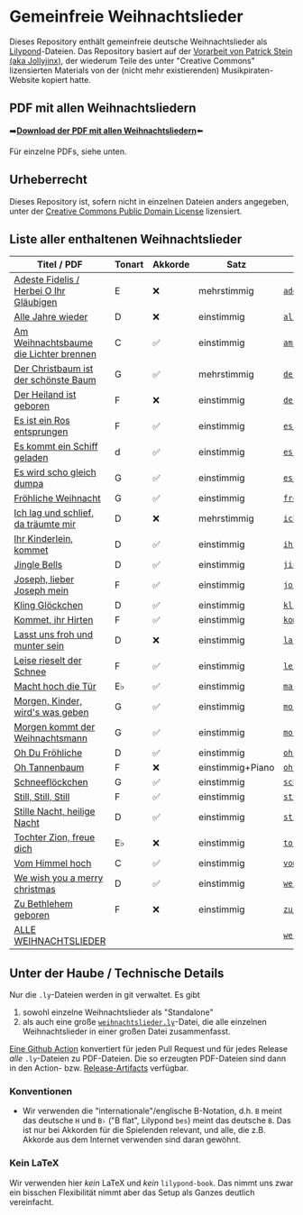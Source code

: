 # Gemeinfreie Weihnachtslieder

Dieses Repository enthält gemeinfreie deutsche Weihnachtslieder als [Lilypond](https://lilypond.org/)-Dateien.
Das Repository basiert auf der [Vorarbeit von Patrick Stein (aka Jollyjinx)](https://github.com/jollyjinx/kinder-wollen-singen),
der wiederum Teile des unter "Creative Commons" lizensierten Materials von der (nicht mehr existierenden) Musikpiraten-Website kopiert hatte.

## PDF mit allen Weihnachtsliedern
➡️[**Download der PDF mit allen Weihnachtsliedern**](https://github.com/ranacrocando/kinder-wollen-singen/releases/latest/download/weihnachtslieder.pdf)⬅️

Für einzelne PDFs, siehe unten.

## Urheberrecht
Dieses Repository ist, sofern nicht in einzelnen Dateien anders angegeben, unter der [Creative Commons Public Domain License](LICENSE) lizensiert.

## Liste aller enthaltenen Weihnachtslieder

| Titel / PDF                                                                                                                                                        | Tonart | Akkorde | Satz             | Lilypond-Datei                                                                                                  |
|--------------------------------------------------------------------------------------------------------------------------------------------------------------------|--------|---------|------------------|-----------------------------------------------------------------------------------------------------------------|
| [Adeste Fidelis / Herbei O Ihr Gläubigen](https://github.com/ranacrocando/kinder-wollen-singen/releases/latest/download/adeste_fidelis.pdf)                        | E      | ❌       | mehrstimmig      | [`adeste_fidelis.ly`](books/weihnachtslieder/adeste_fidelis.ly)                                                 |
| [Alle Jahre wieder](https://github.com/ranacrocando/kinder-wollen-singen/releases/latest/download/alle_jahre_wieder.pdf)                                           | D      | ❌       | einstimmig       | [`alle_jahre_wieder.ly`](books/weihnachtslieder/alle_jahre_wieder.ly)                                           |
| [Am Weihnachtsbaume die Lichter brennen](https://github.com/ranacrocando/kinder-wollen-singen/releases/latest/download/am_weihnachtsbaume_die_lichter_brennen.pdf) | C      | ✅       | einstimmig       | [`am_weihnachtsbaume_die_lichter_brennen.ly`](books/weihnachtslieder/am_weihnachtsbaume_die_lichter_brennen.ly) |
| [Der Christbaum ist der schönste Baum](https://github.com/ranacrocando/kinder-wollen-singen/releases/latest/download/der_christbaum_ist_der_schoenste_baum.pdf)    | G      | ✅       | mehrstimmig      | [`der_christbaum_ist_der_schoenste_baum.ly`](books/weihnachtslieder/der_christbaum_ist_der_schoenste_baum.ly)   |
| [Der Heiland ist geboren](https://github.com/ranacrocando/kinder-wollen-singen/releases/latest/download/der_heiland_ist_geboren.pdf)                               | F      | ❌       | einstimmig       | [`der_heiland_ist_geboren.ly`](books/weihnachtslieder/der_heiland_ist_geboren.ly)                               |
| [Es ist ein Ros entsprungen](https://github.com/ranacrocando/kinder-wollen-singen/releases/latest/download/es_ist_ein_ros_entsprungen-einstimmig.pdf)              | F      | ✅       | einstimmig       | [`es_ist_ein_ros_entsprungen-einstimmig.ly`](books/weihnachtslieder/es_ist_ein_ros_entsprungen-einstimmig.ly)   |
| [Es kommt ein Schiff geladen](https://github.com/ranacrocando/kinder-wollen-singen/releases/latest/download/es_kommt_ein_schiff_geladen.pdf)                       | d      | ✅       | einstimmig       | [`es_kommt_ein_schiff_geladen.ly`](books/weihnachtslieder/es_kommt_ein_schiff_geladen.ly)                       |
| [Es wird scho gleich dumpa](https://github.com/ranacrocando/kinder-wollen-singen/releases/latest/download/es_wird_scho_gleich_dumpa.pdf)                           | G      | ✅       | einstimmig       | [`es_wird_scho_gleich_dumpa.ly`](books/weihnachtslieder/es_wird_scho_gleich_dumpa.ly)                           |
| [Fröhliche Weihnacht](https://github.com/ranacrocando/kinder-wollen-singen/releases/latest/download/froehliche_weihnacht.pdf)                                      | G      | ✅       | einstimmig       | [`froehliche_weihnacht.ly`](books/weihnachtslieder/froehliche_weihnacht.ly)                                     |
| [Ich lag und schlief, da träumte mir](https://github.com/ranacrocando/kinder-wollen-singen/releases/latest/download/ich_lag_und_schlief_da_traeumte_mir.pdf)       | D      | ❌       | mehrstimmig      | [`ich_lag_und_schlief_da_traeumte_mir.ly`](books/weihnachtslieder/ich_lag_und_schlief_da_traeumte_mir.ly)       |
| [Ihr Kinderlein, kommet](https://github.com/ranacrocando/kinder-wollen-singen/releases/latest/download/ihr_kinderlein_kommet.pdf)                                  | D      | ✅       | einstimmig       | [`ihr_kinderlein_kommet.ly`](books/weihnachtslieder/ihr_kinderlein_kommet.ly)                                   |
| [Jingle Bells](https://github.com/ranacrocando/kinder-wollen-singen/releases/latest/download/jingle_bells.pdf)                                                     | D      | ✅       | einstimmig       | [`jingle_bells.ly`](books/weihnachtslieder/jingle_bells.ly)                                                     |
| [Joseph, lieber Joseph mein](https://github.com/ranacrocando/kinder-wollen-singen/releases/latest/download/joseph_lieber_joseph_mein.pdf)                          | F      | ✅       | einstimmig       | [`joseph_lieber_joseph_mein.ly`](books/weihnachtslieder/joseph_lieber_joseph_mein.ly)                           |
| [Kling Glöckchen](https://github.com/ranacrocando/kinder-wollen-singen/releases/latest/download/kling_gloeckchen.pdf)                                              | D      | ✅       | einstimmig       | [`kling_gloeckchen.ly`](books/weihnachtslieder/kling_gloeckchen.ly)                                             |
| [Kommet, ihr Hirten](https://github.com/ranacrocando/kinder-wollen-singen/releases/latest/download/kommet_ihr_hirten.pdf)                                          | F      | ✅       | einstimmig       | [`kommet_ihr_hirten.ly`](books/weihnachtslieder/kommet_ihr_hirten.ly)                                           |
| [Lasst uns froh und munter sein](https://github.com/ranacrocando/kinder-wollen-singen/releases/latest/download/lasst_uns_froh_und_munter_sein.pdf)                 | D      | ❌       | einstimmig       | [`lasst_uns_froh_und_munter_sein.ly`](books/weihnachtslieder/lasst_uns_froh_und_munter_sein.ly)                 |
| [Leise rieselt der Schnee](https://github.com/ranacrocando/kinder-wollen-singen/releases/latest/download/leise_rieselt_der_schnee.pdf)                             | F      | ✅       | einstimmig       | [`leise_rieselt_der_schnee.ly`](books/weihnachtslieder/leise_rieselt_der_schnee.ly)                             |
| [Macht hoch die Tür](https://github.com/ranacrocando/kinder-wollen-singen/releases/latest/download/macht_hoch_die_tuer.pdf)                                        | E♭     | ✅       | einstimmig       | [`macht_hoch_die_tuer.ly`](books/weihnachtslieder/macht_hoch_die_tuer.ly)                                       |
| [Morgen, Kinder, wird's was geben](https://github.com/ranacrocando/kinder-wollen-singen/releases/latest/download/morgen_kinder_wirds_was_geben.pdf)                | G      | ✅       | einstimmig       | [`morgen_kinder_wirds_was_geben.ly`](books/weihnachtslieder/morgen_kinder_wirds_was_geben.ly)                   |
| [Morgen kommt der Weihnachtsmann](https://github.com/ranacrocando/kinder-wollen-singen/releases/latest/download/morgen_kommt_der_weihnachtsmann.pdf)               | G      | ✅       | einstimmig       | [`morgen_kommt_der_weihnachtsmann.ly`](books/weihnachtslieder/morgen_kommt_der_weihnachtsmann.ly)               |
| [Oh Du Fröhliche](https://github.com/ranacrocando/kinder-wollen-singen/releases/latest/download/oh_du_froehliche.pdf)                                              | D      | ✅       | einstimmig       | [`oh_du_froehliche.ly`](books/weihnachtslieder/oh_du_froehliche.ly)                                             |
| [Oh Tannenbaum](https://github.com/ranacrocando/kinder-wollen-singen/releases/latest/download/oh_tannenbaum.pdf)                                                   | F      | ❌       | einstimmig+Piano | [`oh_tannenbaum.ly`](books/weihnachtslieder/oh_tannenbaum.ly)                                                   |
| [Schneeflöckchen](https://github.com/ranacrocando/kinder-wollen-singen/releases/latest/download/schneefloeckchen.pdf)                                              | G      | ✅       | einstimmig       | [`schneefloeckchen.ly`](books/weihnachtslieder/schneefloeckchen.ly)                                             |
| [Still, Still, Still](https://github.com/ranacrocando/kinder-wollen-singen/releases/latest/download/still_still_still.pdf)                                         | F      | ✅       | einstimmig       | [`still_still_still.ly`](books/weihnachtslieder/still_still_still.ly)                                           |
| [Stille Nacht, heilige Nacht](https://github.com/ranacrocando/kinder-wollen-singen/releases/latest/download/stille_nacht_heilige_nacht.pdf)                        | D      | ✅       | einstimmig       | [`stille_nacht_heilige_nacht.ly`](books/weihnachtslieder/stille_nacht_heilige_nacht.ly)                         |
| [Tochter Zion, freue dich](https://github.com/ranacrocando/kinder-wollen-singen/releases/latest/download/tochter_zion_freue_dich.pdf)                              | E♭     | ❌       | einstimmig       | [`tochter_zion_freue_dich.ly`](books/weihnachtslieder/tochter_zion_freue_dich.ly)                               |
| [Vom Himmel hoch](https://github.com/ranacrocando/kinder-wollen-singen/releases/latest/download/vom_himmel_hoch.pdf)                                               | C      | ✅       | einstimmig       | [`vom_himmel_hoch.ly`](books/weihnachtslieder/vom_himmel_hoch.ly)                                               |
| [We wish you a merry christmas](https://github.com/ranacrocando/kinder-wollen-singen/releases/latest/download/we_wish_you_a_merry_christmas.pdf)                   | D      | ✅       | einstimmig       | [`we_wish_you_a_merry_christmas.ly`](books/weihnachtslieder/we_wish_you_a_merry_christmas.ly)                   |
| [Zu Bethlehem geboren](https://github.com/ranacrocando/kinder-wollen-singen/releases/latest/download/zu_bethlehem_geboren.pdf)                                     | F      | ❌       | einstimmig       | [`zu_bethlehem_geboren.ly`](books/weihnachtslieder/zu_bethlehem_geboren.ly)                                     |
| [ALLE WEIHNACHTSLIEDER](https://github.com/ranacrocando/kinder-wollen-singen/releases/latest/download/weihnachtslieder.pdf)                                        |        |         |                  | [`weihnachtslieder.ly`](books/weihnachtslieder.ly)                                                              |

## Unter der Haube / Technische Details
Nur die `.ly`-Dateien werden in git verwaltet.
Es gibt
1. sowohl einzelne Weihnachtslieder als "Standalone"
2. als auch eine große [`weihnachtslieder.ly`](books/weihnachtslieder.ly)-Datei, die alle einzelnen Weihnachtslieder in einer großen Datei zusammenfasst.

[Eine Github Action](.github/workflows/release-pdf.yml) konvertiert für jeden Pull Request und für jedes Release _alle_ `.ly`-Dateien zu PDF-Dateien.
Die so erzeugten PDF-Dateien sind dann in den Action- bzw. [Release-Artifacts](https://github.com/ranacrocando/kinder-wollen-singen/releases) verfügbar.

### Konventionen
* Wir verwenden die "internationale"/englische B-Notation, d.h. `B` meint das deutsche `H` und `B♭` ("B flat", Lilypond `bes`) meint das deutsche `B`. Das ist nur bei Akkorden für die Spielenden relevant, und alle, die z.B. Akkorde aus dem Internet verwenden sind daran gewöhnt.

### Kein LaTeX
Wir verwenden hier _kein_ LaTeX und _kein_ `lilypond-book`.
Das nimmt uns zwar ein bisschen Flexibilität nimmt aber das Setup als Ganzes deutlich vereinfacht.
